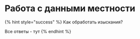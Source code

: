 # Работа с данными местности

{% hint style="success" %}
Как обработать изыскания?

Все ответы - тут
{% endhint %}



